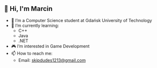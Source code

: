 ## 👋 Hi, I'm Marcin 

* 🔭 I’m a Computer Science student at Gdańsk University of Technology
* 🌱 I’m currently learning:
    * C++
    * Java
    * .NET
* 🎮 I’m interested in Game Development
* 📫 How to reach me:
    * Email: skipdudes1213@gmail.com
